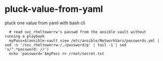 # pluck-value-from-yaml
pluck one value from yaml with bash cli

      # read svc_rheltowerrw's passwd from the ansible vault without running a playbook
      myPass=$(ansible-vault view /etc/ansible/NetworkVars/passwords.yml | sed -n '/svc_rheltowerrw:/,/password/p' | tail -1 | sed 's/^.*password: //')
      echo 'password='$myPass >> /root/secret.txt

